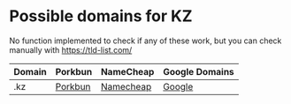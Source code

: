 # Possible domains for KZ

No function implemented to check if any of these work, but you can check manually with https://tld-list.com/

| Domain | Porkbun | NameCheap | Google Domains |
|---|---|---|---|
| .kz | [Porkbun](https://porkbun.com/checkout/search?prb=e814663da1&tlds=&idnLanguage=&search=search&q=.kz) | [Namecheap](https://www.namecheap.com/domains/registration/results/?domain=.kz) | [Google](https://domains.google.com/registrar/search?searchTerm=.kz) |
